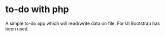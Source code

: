 # to-do with php
A simple to-do app which will read/write data on file. For UI Bootstrap has been used.
